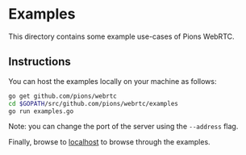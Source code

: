 # Examples
This directory contains some example use-cases of Pions WebRTC.

## Instructions
You can host the examples locally on your machine as follows:
``` sh
go get github.com/pions/webrtc
cd $GOPATH/src/github.com/pions/webrtc/examples
go run examples.go
```
Note: you can change the port of the server using the ``--address`` flag.

Finally, browse to [localhost](http://localhost) to browse through the examples.
